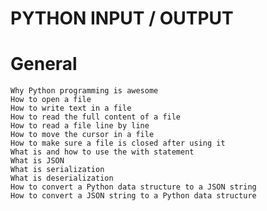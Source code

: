 # PYTHON INPUT / OUTPUT

# General

    Why Python programming is awesome
    How to open a file
    How to write text in a file
    How to read the full content of a file
    How to read a file line by line
    How to move the cursor in a file
    How to make sure a file is closed after using it
    What is and how to use the with statement
    What is JSON
    What is serialization
    What is deserialization
    How to convert a Python data structure to a JSON string
    How to convert a JSON string to a Python data structure

